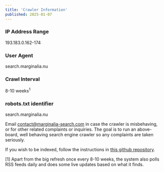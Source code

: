 ```yaml
---
title: 'Crawler Information'
published: 2025-01-07
---
```


<div class="grid grid-cols-2 grid-cols-2 sm:gap-2 mx-0 sm:mx-2 border rounded p-2 dark:border-gray-400 overflow-auto">
    <div>
        <h3 class="text-xs sm:text-sm font-medium text-gray-500 dark:text-gray-300">IP Address Range</h3>
        <p class="text-sm sm:text-lg font-mono">193.183.0.162-174</p>
    </div>
    <div>
        <h3 class="text-xs sm:text-sm font-medium text-gray-500 dark:text-gray-300">User Agent</h3>
        <p class="text-sm sm:text-lg font-mono">search.marginalia.nu</p>
    </div>
    <div>
        <h3 class="text-xs sm:text-sm font-medium text-gray-500 dark:text-gray-300">Crawl Interval</h3>
        <p class="text-sm sm:text-lg font-mono">8-10 weeks<sup>1</sup></p>
    </div>
    <div>
        <h3 class="text-sx sm:text-sm font-medium text-gray-500 dark:text-gray-300">robots.txt identifier</h3>
        <p class="text-sm sm:text-lg font-mono">search.marginalia.nu</p>
    </div>
</div>

Email <a href="mailto:contact@marginalia-search.com">contact@marginalia-search.com</a> in case the crawler is misbehaving, or for other related complaints or inquiries.  The goal is to run an above-board, well behaving search engine crawler so any complaints are taken seriously.

If you wish to be indexed, follow the instructions in [this github repository](https://github.com/MarginaliaSearch/submit-site-to-marginalia-search).

[1] Apart from the big refresh once every 8-10 weeks, the system also polls RSS feeds daily and does some live updates based on what it finds.

